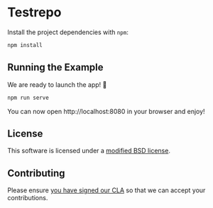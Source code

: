 # Testrepo

Install the project dependencies with `npm`:

```bash
npm install
```

## Running the Example

We are ready to launch the app! 🎉

```bash
npm run serve
```

You can now open http://localhost:8080 in your browser and enjoy!

## License

This software is licensed under a [modified BSD license](LICENSE).

## Contributing

Please ensure
[you have signed our CLA](https://pspdfkit.com/guides/web/current/miscellaneous/contributing/) so that we can
accept your contributions.
